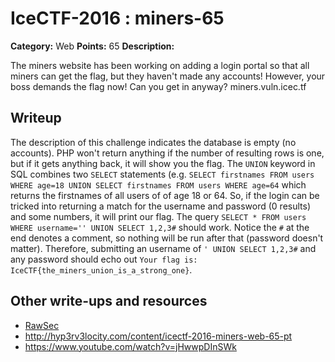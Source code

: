 # IceCTF-2016 : miners-65

**Category:** Web
**Points:** 65
**Description:**

The miners website has been working on adding a login portal so that all miners can get the flag, but they haven't made any accounts! However, your boss demands the flag now! Can you get in anyway? miners.vuln.icec.tf

## Writeup

The description of this challenge indicates the database is empty (no accounts). PHP won't return anything if the number of resulting rows is one, but if it gets anything back, it will show you the flag. The `UNION` keyword in SQL combines two `SELECT` statements  (e.g. `SELECT firstnames FROM users WHERE age=18 UNION SELECT firstnames FROM users WHERE age=64` which returns the firstnames of all users of of age 18 or 64. So, if the login can be tricked into returning a match for the username and password (0 results) and some numbers, it will print our flag. The query `SELECT * FROM users WHERE username='' UNION SELECT 1,2,3#` should work. Notice the `#` at the end denotes a comment, so nothing will be run after that (password doesn't matter). Therefore, submitting an username of `' UNION SELECT 1,2,3#` and any password should echo out `Your flag is: IceCTF{the_miners_union_is_a_strong_one}`.

## Other write-ups and resources

* [RawSec](https://rawsec.ml/en/IceCTF-65-Miners-Web/)
* http://hyp3rv3locity.com/content/icectf-2016-miners-web-65-pt
* https://www.youtube.com/watch?v=jHwwpDInSWk
